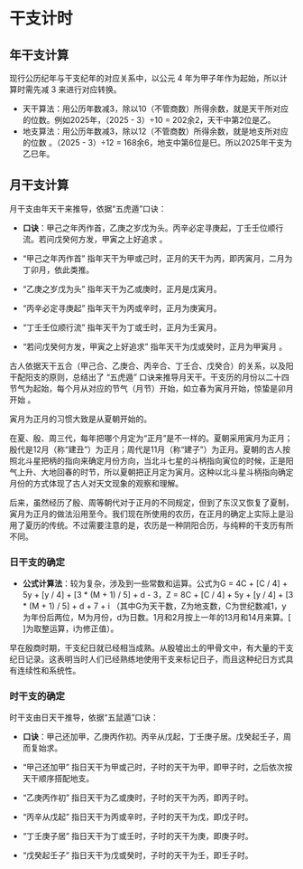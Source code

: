 # 干支计时

## 年干支计算

现行公历纪年与干支纪年的对应关系中，以公元 4 年为甲子年作为起始，所以计算时需先减 3 来进行对应转换。

- 天干算法：用公历年数减3，除以10（不管商数）所得余数，就是天干所对应的位数。例如2025年，（2025 - 3）÷10 = 202余2，天干中第2位是乙。
- 地支算法：用公历年数减3，除以12（不管商数）所得余数，就是地支所对应的位数 。（2025 - 3）÷12 = 168余6，地支中第6位是巳。所以2025年干支为乙巳年。

## 月干支计算

月干支由年天干来推导，依据“五虎遁”口诀：

- **口诀**：甲己之年丙作首，乙庚之岁戊为头。丙辛必定寻庚起，丁壬壬位顺行流。若问戊癸何方发，甲寅之上好追求 。

- “甲己之年丙作首” 指年天干为甲或己时，正月的天干为丙，即丙寅月，二月为丁卯月，依此类推。
- “乙庚之岁戊为头” 指年天干为乙或庚时，正月是戊寅月。
- “丙辛必定寻庚起” 指年天干为丙或辛时，正月为庚寅月。
- “丁壬壬位顺行流” 指年天干为丁或壬时，正月为壬寅月。
- “若问戊癸何方发，甲寅之上好追求” 指年天干为戊或癸时，正月为甲寅月 。

古人依据天干五合（甲己合、乙庚合、丙辛合、丁壬合、戊癸合）的关系，以及阳干配阳支的原则，总结出了 “五虎遁” 口诀来推导月天干。干支历的月份以二十四节气为起始，每个月从对应的节气（月节）开始，如立春为寅月开始，惊蛰是卯月开始 。

寅月为正月的习惯大致是从夏朝开始的。

在夏、殷、周三代，每年把哪个月定为“正月”是不一样的。夏朝采用寅月为正月；殷代是12月（称“建丑”）为正月；周代是11月（称“建子”）为正月。夏朝的古人按照北斗星把柄的指向来确定月份方向，当北斗七星的斗柄指向寅位的时候，正是阳气上升、大地回春的时节，所以夏朝把正月定为寅月。这种以北斗星斗柄指向确定月份的方式体现了古人对天文现象的观察和理解。

后来，虽然经历了殷、周等朝代对于正月的不同规定，但到了东汉又恢复了夏制，寅月为正月的做法沿用至今。我们现在所使用的农历，在正月的确定上实际上是沿用了夏历的传统。不过需要注意的是，农历是一种阴阳合历，与纯粹的干支历有所不同。

### 日干支的确定

- **公式计算法**：较为复杂，涉及到一些常数和运算。公式为G = 4C + [C / 4] + 5y + [y / 4] + [3 * (M + 1) / 5] + d - 3，Z = 8C + [C / 4] + 5y + [y / 4] + [3 * (M + 1) / 5] + d + 7 + i （其中G为天干数，Z为地支数，C为世纪数减1，y为年份后两位，M为月份，d为日数。1月和2月按上一年的13月和14月来算。[ ]为取整运算，i为修正值）。

早在殷商时期，干支纪日就已经相当成熟。从殷墟出土的甲骨文中，有大量的干支纪日记录。这表明当时人们已经熟练地使用干支来标记日子，而且这种纪日方式具有连续性和系统性。
 
### 时干支的确定

时干支由日天干推导，依据“五鼠遁”口诀：

- **口诀**：甲己还加甲，乙庚丙作初。丙辛从戊起，丁壬庚子居。戊癸起壬子，周而复始求。

- “甲己还加甲” 指日天干为甲或己时，子时的天干为甲，即甲子时，之后依次按天干顺序搭配地支。
- “乙庚丙作初” 指日天干为乙或庚时，子时的天干为丙，即丙子时。
- “丙辛从戊起” 指日天干为丙或辛时，子时的天干为戊，即戊子时。
- “丁壬庚子居” 指日天干为丁或壬时，子时的天干为庚，即庚子时。
- “戊癸起壬子” 指日天干为戊或癸时，子时的天干为壬，即壬子时。 
